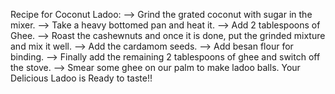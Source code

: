 Recipe for Coconut Ladoo:
--> Grind the grated coconut with sugar in the mixer.
--> Take a heavy bottomed pan and heat it.
--> Add 2 tablespoons of Ghee.
--> Roast the cashewnuts and once it is done, put the grinded mixture and mix it well.
--> Add the cardamom seeds.
--> Add besan flour for binding.
--> Finally add the remaining 2 tablespoons of ghee and switch off the stove.
--> Smear some ghee on our palm to make ladoo balls.
Your Delicious Ladoo is Ready to taste!!
